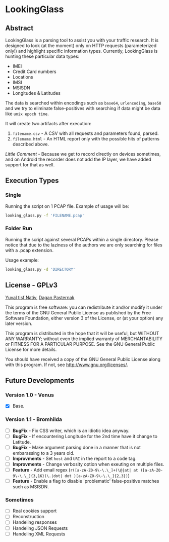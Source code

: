 # LookingGlass

## Abstract
LookingGlass is a parsing tool to assist you with your traffic research. It is designed to look (at the moment) only on HTTP requests (parameterized only!) and highlight specific information types. Currently, LookingGlass is hunting these particular data types:
  - IMEI
  - Credit Card numbers
  - Locations
  - IMSI
  - MSISDN
  - Longitudes & Latitudes

The data is searched within encodings such as `base64`, `urlencoding`, `base58` and we try to eliminate false-positives with searching if data might be data like `unix epoch time`.

It will create two artifacts after execution:
1. `filename.csv` - A CSV with all requests and parameters found, parsed.
2. `filename.html` - An HTML report only with the possible hits of patterns described above.

*Little Comment* - Because we get to record directly on devices sometimes, and on Android the recorder does not add the IP layer, we have added support for that as well.

## Execution Types
### Single
Running the script on 1 PCAP file. Example of usage will be:
```bash
looking_glass.py -f 'FILENAME.pcap'
```

### Folder Run
Running the script against several PCAPs within a single directory. Please notice that due to the laziness of the authors we are only searching for files with a .pcap extension.

Usage example:
```bash
looking_glass.py -d 'DIRECTORY'
```

## License - GPLv3
[Yuval tisf Nativ](https://www.github.com/yitsf), [Dagan Pasternak](https://www.github.com/daganp)

This program is free software: you can redistribute it and/or modify
it under the terms of the GNU General Public License as published by
the Free Software Foundation, either version 3 of the License, or
(at your option) any later version.

This program is distributed in the hope that it will be useful,
but WITHOUT ANY WARRANTY; without even the implied warranty of
MERCHANTABILITY or FITNESS FOR A PARTICULAR PURPOSE.  See the
GNU General Public License for more details.

You should have received a copy of the GNU General Public License
along with this program.  If not, see <http://www.gnu.org/licenses/>.

## Future Developments

### Version 1.0 - Venus
- [x] Base.

### Version 1.1 - Bromhilda
- [ ] **BugFix** - Fix CSS writer, which is an idiotic idea anyway.
- [ ] **BugFix** - If encountering Longitude for the 2nd time have it change to Latitude.
- [ ] **BugFix** - Make argument parsing done in a manner that is not embarassing to a 3 years old.
- [ ] **Improvments** - Set `host` and `URI` in the report to a code tag.
- [ ] **Improvments** - Change verbosity option when exeuting on multiple files.
- [ ] **Feature** - Add email regex (`r([a-zA-Z0-9\-\.\_]+(\@|at| at )[a-zA-Z0-9\-\.\_]{3,16}(\.|dot| dot )[a-zA-Z0-9\-\.\_]{2,3})`)
- [ ] **Feature** - Enable a flag to disable 'problematic' false-positive matches such as MSISDN.

### Sometimes
- [ ] Real cookies support
- [ ] Reconstruction
- [ ] Handeling responses
- [ ] Handeling JSON Requests
- [ ] Handeling XML Requests

